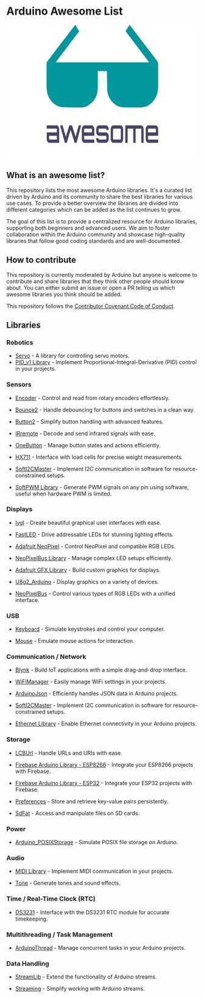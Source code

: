# Arduino Awesome List

<div align="center">
	<a href="https://vshymanskyy.github.io/StandWithUkraine">
		<img width="500" height="350" src="./media/logo.png" alt="Awesome">
	</a>
</div>

## What is an awesome list?

This repository lists the most awesome Arduino libraries. It's a curated list driven by Arduino and its community to share the best libraries for various use cases. To provide a better overview the libraries are divided into different categories which can be added as the list continues to grow.

The goal of this list is to provide a centralized resource for Arduino libraries, supporting both beginners and advanced users. We aim to foster collaboration within the Arduino community and showcase high-quality libraries that follow good coding standards and are well-documented.

## How to contribute

This repository is currently moderated by Arduino but anyone is welcome to contribute and share libraries that they think other people should know about. You can either submit an issue or open a PR telling us which awesome libraries you think should be added.

This repository follows the [Contributor Covenant Code of Conduct](https://github.com/sindresorhus/awesome/blob/main/code-of-conduct.md).


## Libraries


### Robotics

- [Servo](https://github.com/arduino-libraries/Servo)  - A library for controlling servo motors.
- [PID_v1 Library](https://github.com/br3ttb/Arduino-PID-Library) -   Implement Proportional-Integral-Derivative (PID) control in your projects.

### Sensors

- [Encoder](https://github.com/PaulStoffregen/Encoder) - Control and read from rotary encoders effortlessly.

- [Bounce2](https://github.com/thomasfredericks/Bounce2) - Handle debouncing for buttons and switches in a clean way.

- [Button2](https://github.com/LennartHennigs/Button2) - Simplify button handling with advanced features.

- [IRremote](https://www.arduinolibraries.info/libraries/i-rremote) - Decode and send infrared signals with ease.

- [OneButton](https://github.com/mathertel/OneButton) - Manage button states and actions efficiently.

- [HX711](https://github.com/bogde/HX711) - Interface with load cells for precise weight measurements.

- [SoftI2CMaster](https://github.com/felias-fogg/SoftI2CMaster) - Implement I2C communication in software for resource-constrained setups.

- [SoftPWM Library](https://github.com/bhagman/SoftPWM) - Generate PWM signals on any pin using software, useful when hardware PWM is limited.


### Displays

- [lvgl](https://github.com/lvgl/lvgl) - Create beautiful graphical user interfaces with ease.

- [FastLED](https://github.com/FastLED/FastLED) - Drive addressable LEDs for stunning lighting effects.

- [Adafruit NeoPixel](https://github.com/adafruit/Adafruit_NeoPixel) - Control NeoPixel and compatible RGB LEDs.

- [NeoPixelBus Library](https://github.com/Makuna/NeoPixelBus) - Manage complex LED setups efficiently.

- [Adafruit GFX Library](https://github.com/adafruit/Adafruit-GFX-Library) - Build custom graphics for displays.

- [U8g2_Arduino](https://github.com/olikraus/U8g2_Arduino) - Display graphics on a variety of devices.

- [NeoPixelBus](https://github.com/Makuna/NeoPixelBus) - Control various types of RGB LEDs with a unified interface.


### USB

- [Keyboard](https://github.com/arduino-libraries/Keyboard) - Simulate keystrokes and control your computer.

- [Mouse](https://github.com/arduino-libraries/Mouse) - Emulate mouse actions for interaction.


### Communication / Network

- [Blynk](https://github.com/blynkkk/blynk-library) - Build IoT applications with a simple drag-and-drop interface.

- [WiFiManager](https://github.com/tzapu/WiFiManager) - Easily manage WiFi settings in your projects.

- [ArduinoJson](https://arduinojson.org/) - Efficiently handles JSON data in Arduino projects.

- [SoftI2CMaster](https://github.com/felias-fogg/SoftI2CMaster) - Implement I2C communication in software for resource-constrained setups.

- [Ethernet Library](https://github.com/arduino-libraries/Ethernet) -  Enable Ethernet connectivity in your Arduino projects.


### Storage

- [LCBUrl](https://github.com/lbussy/LCBUrl) - Handle URLs and URIs with ease.

- [Firebase Arduino Library - ESP8266](https://github.com/mobizt/Firebase-ESP8266) - Integrate your ESP8266 projects with Firebase.

- [Firebase Arduino Library - ESP32](https://github.com/mobizt/Firebase-ESP8266) - Integrate your ESP32 projects with Firebase.

- [Preferences](https://github.com/vshymanskyy/Preferences) - Store and retrieve key-value pairs persistently.

- [SdFat](https://github.com/greiman/SdFat) - Access and manipulate files on SD cards.


### Power

- [Arduino_POSIXStorage](https://github.com/arduino-libraries/Arduino_POSIXStorage/) - Simulate POSIX file storage on Arduino.


### Audio

- [MIDI Library](https://github.com/FortySevenEffects/arduino_midi_library) - Implement MIDI communication in your projects.

- [Tone](https://github.com/bhagman/Tone) - Generate tones and sound effects.


### Time / Real-Time Clock (RTC)

- [DS3231](https://github.com/NorthernWidget/DS3231) - Interface with the DS3231 RTC module for accurate timekeeping.


### Multithreading / Task Management

- [ArduinoThread](https://github.com/ivanseidel/ArduinoThread) - Manage concurrent tasks in your Arduino projects.


### Data Handling

- [StreamLib](https://github.com/JAndrassy/StreamLib) - Extend the functionality of Arduino streams.

- [Streaming](https://github.com/janelia-arduino/Streaming) - Simplify working with Arduino streams.
